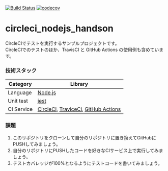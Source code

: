 [![Build Status](https://travis-ci.org/intecrb/circleci_nodejs_handson.svg?branch=master)](https://travis-ci.org/intecrb/circleci_nodejs_handson)
[![codecov](https://codecov.io/gh/intecrb/circleci_nodejs_handson/branch/master/graph/badge.svg)](https://codecov.io/gh/intecrb/circleci_nodejs_handson)

# circleci_nodejs_handson

CircleCIでテストを実行するサンプルプロジェクトです。<br>
CircleCIでのテストのほか、TravisCI と GitHub Actions の使用例も含めています。

### 技術スタック

| Category      | Library                                              |
| ------------- | ---------------------------------------------------- |
| Language      | [Node.js](https://nodejs.org/ja/) |
| Unit test     | [jest](https://jestjs.io/) |
| CI Service    | [CircleCI](https://circleci.com/), [TraviceCi](https://travis-ci.org/), [GitHub Actions](https://github.com/features/actions)

### 課題

1. このリポジトリをクローンして自分のリポジトリに置き換えてGitHubにPUSHしてみましょう。
1. 自分のリポジトリにPUSHしたコードを好きなCIサービス上で実行してみましょう。
1. テストカバレッジが100%となるようにテストコードを書いてみましょう。
